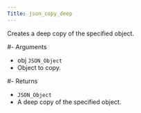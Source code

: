 ```yaml
---
Title: json_copy_deep
---
```


Creates a deep copy of the specified object.

#- Arguments
- obj `JSON_Object`
- Object to copy.

#- Returns
- `JSON_Object`
- A deep copy of the specified object.

